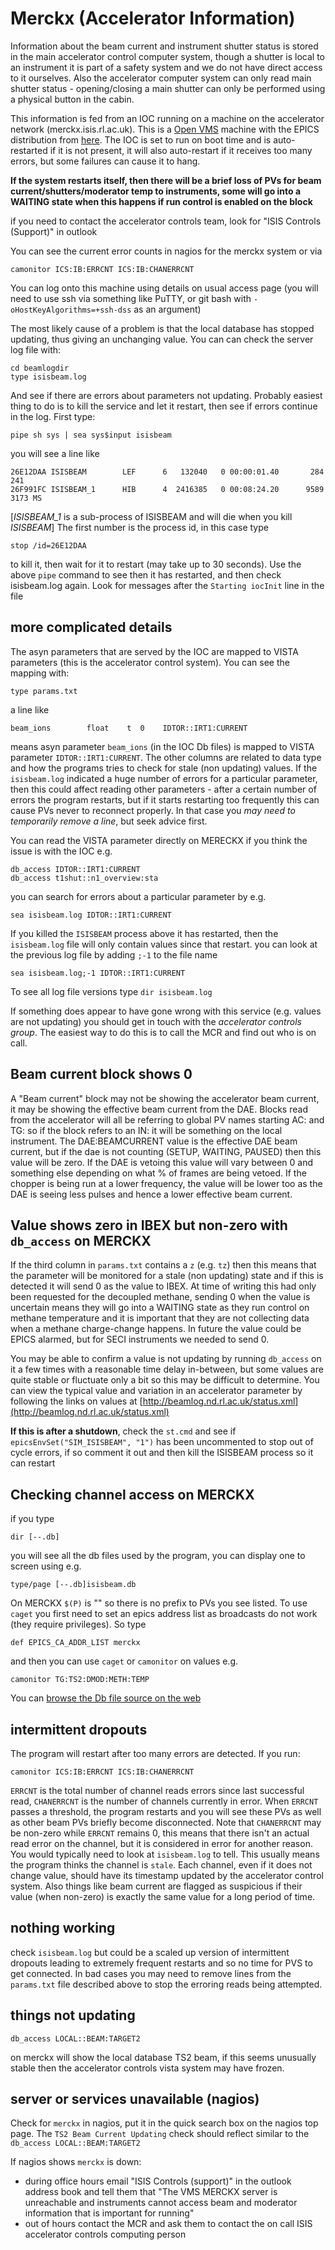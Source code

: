 # Merckx (Accelerator Information)

Information about the beam current and instrument shutter status is stored in the main accelerator control computer system, though a shutter is local to an instrument it is part of a safety system and we do not have direct access to it ourselves. Also the accelerator computer system can only read main shutter status - opening/closing a main shutter can only be performed using a physical button in the cabin. 

This information is fed from an IOC running on a machine on the accelerator network (merckx.isis.rl.ac.uk). This is a [Open VMS](https://en.wikipedia.org/wiki/OpenVMS) machine with the EPICS distribution from [here](https://github.com/ISISComputingGroup/EPICS-VMS/). The IOC is set to run on boot time and is auto-restarted if it is not present, it will also auto-restart if it receives too many errors, but some failures can cause it to hang.

**If the system restarts itself, then there will be a brief loss of PVs for beam current/shutters/moderator temp to instruments, some will go into a WAITING state when this happens if run control is enabled on the block**

if you need to contact the accelerator controls team, look for "ISIS Controls (Support)" in outlook
 
You can see the current error counts in nagios for the merckx system or via
```
camonitor ICS:IB:ERRCNT ICS:IB:CHANERRCNT
```
You can log onto this machine using details on usual access page (you will need to use ssh via something like PuTTY, or git bash with `-oHostKeyAlgorithms=+ssh-dss` as an argument)


The most likely cause of a problem is that the local database has stopped updating, thus giving an unchanging value. You can can check the server log file with: 
```
cd beamlogdir
type isisbeam.log
```
And see if there are errors about parameters not updating. Probably easiest thing to do is to kill the service and let it restart, then see if errors continue in the log. First type:
```
pipe sh sys | sea sys$input isisbeam
```
you will see a line like
```
26E12DAA ISISBEAM        LEF      6   132040   0 00:00:01.40       284    241
26F991FC ISISBEAM_1      HIB      4  2416385   0 00:08:24.20      9589   3173 MS
```
[_ISISBEAM_1_ is a sub-process of ISISBEAM and will die when you kill _ISISBEAM_]
The first number is the process id, in this case type
```
stop /id=26E12DAA
```
to kill it, then wait for it to restart (may take up to 30 seconds). Use the above `pipe` command to see then it has restarted, and then check isisbeam.log again. Look for messages after the `Starting iocInit` line in the file  

## more complicated details

The asyn parameters that are served by the IOC are mapped to VISTA parameters (this is the accelerator control system). You can see the mapping with:  
```
type params.txt
```
a line like
```
beam_ions        float    t  0    IDTOR::IRT1:CURRENT
```
means asyn parameter `beam_ions` (in the IOC Db files) is mapped to VISTA parameter `IDTOR::IRT1:CURRENT`. The other columns are related to data type and how the programs tries to check for stale (non updating) values. If the `isisbeam.log` indicated a huge number of errors for a particular parameter, then this could affect reading other parameters - after a certain number of errors the program restarts, but if it starts restarting too frequently this can cause PVs never to reconnect properly. In that case you _may need to temporarily remove a line_, but seek advice first. 

You can read the VISTA parameter directly on MERECKX if you think the issue is with the IOC e.g.
```
db_access IDTOR::IRT1:CURRENT
db_access t1shut::n1_overview:sta
```
you can search for errors about a particular parameter by e.g.
```
sea isisbeam.log IDTOR::IRT1:CURRENT
```
If you killed the `ISISBEAM` process above it has restarted, then the `isisbeam.log` file will only contain values since that restart. you can look at the previous log file by adding `;-1` to the file name
```
sea isisbeam.log;-1 IDTOR::IRT1:CURRENT
```
To see all log file versions type `dir isisbeam.log`

If something does appear to have gone wrong with this service (e.g. values are not updating) you should get in touch with the _accelerator controls group_. The easiest way to do this is to call the MCR and find out who is on call.

## Beam current block shows 0

A "Beam current" block may not be showing the accelerator beam current, it may be showing the effective beam current from the DAE. Blocks read from the accelerator will all be referring to global PV names starting AC: and TG: so if the block refers to an IN: it will be something on the local instrument. The DAE:BEAMCURRENT value is the effective DAE beam current, but if the dae is not counting (SETUP, WAITING, PAUSED) then this value will be zero. If the DAE is vetoing this value will vary between 0 and something else depending on what % of frames are being vetoed. If the chopper is being run at a lower frequency, the value will be lower too as the DAE is seeing less pulses and hence a lower effective beam current.    

## Value shows zero in IBEX but non-zero with `db_access` on MERCKX

If the third column in `params.txt` contains a `z` (e.g. `tz`) then this means that the parameter will be monitored for a stale (non updating) state and if this is detected it will send 0 as the value to IBEX. At time of writing this had only been requested for the decoupled methane, sending 0 when the value is uncertain means they will go into a WAITING state as they run control on methane temperature and it is important that they are not collecting data when a methane charge-change happens. In future the value could be EPICS alarmed, but for SECI instruments we needed to send 0.

You may be able to confirm a value is not updating by running `db_access` on it a few times with a reasonable time delay in-between, but some values are quite stable or fluctuate only a bit so this may be difficult to determine. You can view the typical value and variation in an accelerator parameter by following the links on values at [http://beamlog.nd.rl.ac.uk/status.xml](http://beamlog.nd.rl.ac.uk/status.xml) 

**If this is after a shutdown**, check the `st.cmd` and see if `epicsEnvSet("SIM_ISISBEAM", "1")` has been uncommented to stop out of cycle errors, if so comment it out and then kill the ISISBEAM process so it can restart

## Checking channel access on MERCKX
if you type
```
dir [--.db]
```
you will see all the db files used by the program, you can display one to screen using e.g.
```
type/page [--.db]isisbeam.db
```
On MERCKX `$(P)` is "" so there is no prefix to PVs you see listed. To use `caget` you first need to set an epics address list as broadcasts do not work (they require privileges). So type
```
def EPICS_CA_ADDR_LIST merckx
```
and then you can use `caget` or `camonitor` on values e.g.
```
camonitor TG:TS2:DMOD:METH:TEMP
```
You can [browse the Db file source on the web](https://github.com/FreddieAkeroyd/EPICS-VMS/tree/master/ioc/ISISBEAM/isisbeamApp/Db)
  
## intermittent dropouts

The program will restart after too many errors are detected. If you run:
```
camonitor ICS:IB:ERRCNT ICS:IB:CHANERRCNT
```
`ERRCNT` is the total number of channel reads errors since last successful read, `CHANERRCNT` is the number of channels currently in error. When `ERRCNT` passes a threshold, the program restarts and you will see these PVs as well as other beam PVs briefly become disconnected. Note that `CHANERRCNT` may be non-zero while `ERRCNT` remains 0, this means that there isn't an actual read error on the channel, but it is considered in error for another reason. You would typically need to look at `isisbeam.log` to tell. This usually means the program thinks the channel is `stale`. Each channel, even if it does not change value, should have its timestamp updated by the accelerator control system. Also things like beam current are flagged as suspicious if their value (when non-zero) is exactly the same value for a long period of time.       

## nothing working

check `isisbeam.log` but could be a scaled up version of intermittent dropouts leading to extremely frequent restarts and so no time for PVS to get connected. In bad cases you may need to remove lines from the `params.txt` file described above to stop the erroring reads being attempted.

## things not updating

`db_access LOCAL::BEAM:TARGET2`

on merckx will show the local database TS2 beam, if this seems unusually stable then the accelerator controls vista system may have frozen.

## server or services unavailable (nagios)

Check for `merckx` in nagios, put it in the quick search box on the nagios top page. The `TS2 Beam Current Updating` check should reflect similar to the `db_access LOCAL::BEAM:TARGET2`

If nagios shows `merckx` is down:
* during office hours email "ISIS Controls (support)" in the outlook address book and tell them that "The VMS MERCKX server is unreachable and instruments cannot access beam and moderator information that is important for running"
* out of hours contact the MCR and ask them to contact the on call ISIS accelerator controls computing person

